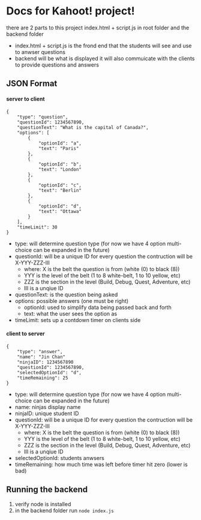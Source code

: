 # Docs for Kahoot! project!

there are 2 parts to this project index.html + script.js in root folder and the backend folder

- index.html + script.js is the frond end that the students will see and use to anwser questions 
- backend will be what is displayed it will also commuicate with the clients to provide questions and answers 

## JSON Format

#### server to client
```
{
    "type": "question",
    "questionId": 1234567890,
    "questionText": "What is the capital of Canada?",
    "options": [
        {
            "optionId": "a",
            "text": "Paris"
        },
        {
            "optionId": "b",
            "text": "London"
        },
        {
            "optionId": "c",
            "text": "Berlin"
        },
        {
            "optionId": "d",
            "text": "Ottawa"
        }
    ],
    "timeLimit": 30
}
```
- type: will determine question type (for now we have 4 option multi-choice can be expanded in the future)
- questionId: will be a unique ID for every question the contruction will be X-YYY-ZZZ-III 
  - where: X is the belt the question is from (white (0) to black (8))
  - YYY is the level of the belt (1 to 8 white-belt, 1 to 10 yellow, etc)
  - ZZZ is the section in the level (Build, Debug, Quest, Adventure, etc)
  - III is a unqiue ID
- questionText: is the question being asked
- options: possible answers (one must be right)
  - optionId: used to simplify data being passed back and forth 
  - text: what the user sees the option as
- timeLimit: sets up a contdown timer on clients side

#### client to server
```
{
    "type": "answer",
    "name": "Jin Chan"
    "ninjaID": 1234567890
    "questionId": 1234567890,
    "selectedOptionId": "d",
    "timeRemaining": 25
}
```
- type: will determine question type (for now we have 4 option multi-choice can be expanded in the future)
- name: ninjas display name
- ninjaID: unique student ID
- questionId: will be a unique ID for every question the contruction will be X-YYY-ZZZ-III 
  - where: X is the belt the question is from (white (0) to black (8))
  - YYY is the level of the belt (1 to 8 white-belt, 1 to 10 yellow, etc)
  - ZZZ is the section in the level (Build, Debug, Quest, Adventure, etc)
  - III is a unqiue ID
- selectedOptionId: students anwsers
- timeRemaining: how much time was left before timer hit zero (lower is bad)

## Running the backend
1. verify node is installed 
2. in the backend folder run ```node index.js``` 